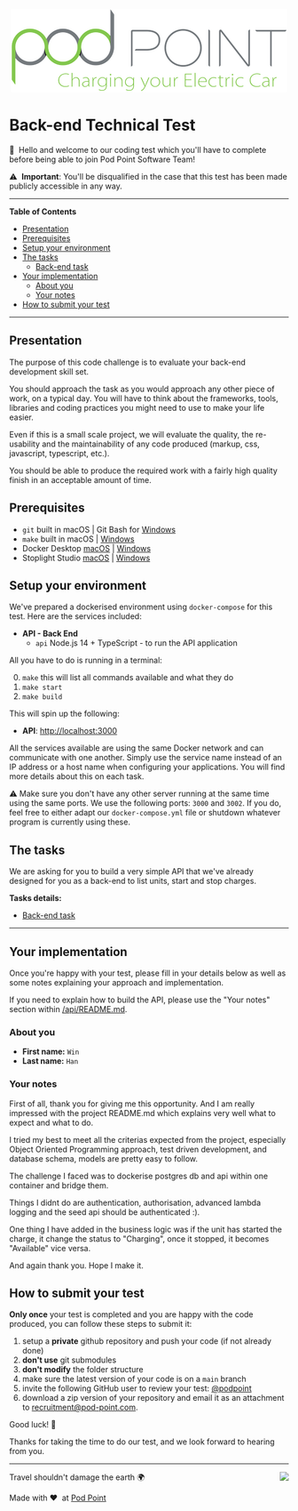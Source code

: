 <p align="center">
    <img src="./docs/pod-point-logo.png" width="498" height="150" title="Pod Point" alt="Pod Point" />
</p>

# Back-end Technical Test

👋&nbsp;&nbsp;Hello and welcome to our coding test which you'll have to complete before being able to join Pod Point Software Team!

⚠️&nbsp;&nbsp;**Important**: You'll be disqualified in the case that this test has been made publicly accessible in any way.

---

**Table of Contents**

- [Presentation](#presentation)
- [Prerequisites](#prerequisites)
- [Setup your environment](#setup-your-environment)
- [The tasks](#the-tasks)
  - [Back-end task](#the-tasks)
- [Your implementation](#your-implementation)
  - [About you](#about-you)
  - [Your notes](#your-notes)
- [How to submit your test](#how-to-submit-your-test)

---

<a id="presentation"></a>

## Presentation

The purpose of this code challenge is to evaluate your back-end development skill set.

You should approach the task as you would approach any other piece of work, on a typical day. You will have to think about the frameworks, tools, libraries and coding practices you might need to use to make your life easier.

Even if this is a small scale project, we will evaluate the quality, the re-usability and the maintainability of any code produced (markup, css, javascript, typescript, etc.).

You should be able to produce the required work with a fairly high quality finish in an acceptable amount of time.

<a id="prerequisites"></a>

## Prerequisites

- `git` built in macOS | Git Bash for [Windows](https://git-scm.com/download/win)
- `make` built in macOS | [Windows](https://gist.github.com/evanwill/0207876c3243bbb6863e65ec5dc3f058#make)
- Docker Desktop [macOS](https://hub.docker.com/editions/community/docker-ce-desktop-mac) | [Windows](https://hub.docker.com/editions/community/docker-ce-desktop-windows)
- Stoplight Studio [macOS](https://stoplight.io/studio) | [Windows](https://stoplight.io/studio)

<a id="setup-your-environment"></a>

## Setup your environment

We've prepared a dockerised environment using `docker-compose` for this test. Here are the services included:

- **API - Back End**
  - `api` Node.js 14 + TypeScript - to run the API application

All you have to do is running in a terminal:

0. `make` this will list all commands available and what they do
1. `make start`
2. `make build`

This will spin up the following:

- **API**: [http://localhost:3000](http://localhost:3000)

All the services available are using the same Docker network and can communicate with one another. Simply use the service name instead of an IP address or a host name when configuring your applications. You will find more details about this on each task.

⚠️ Make sure you don't have any other server running at the same time using the same ports. We use the following ports: `3000` and `3002`. If you do, feel free to either adapt our `docker-compose.yml` file or shutdown whatever program is currently using these.

<a id="the-tasks"></a>

## The tasks

We are asking for you to build a very simple API that we've already designed for you as a back-end to list units, start and stop charges.

**Tasks details:**

- [Back-end task](./api/README.md)

---

<a id="your-implementation"></a>

## Your implementation

Once you're happy with your test, please fill in your details below as well as some notes explaining your approach and implementation.

If you need to explain how to build the API, please use the "Your notes" section within [/api/README.md](./api/README.md).

<a id="about-you"></a>

### About you

- **First name:** `Win`
- **Last name:** `Han`

<a id="your-notes"></a>

### Your notes

First of all, thank you for giving me this opportunity. And I am really impressed with the project README.md which explains very well what to expect and what to do.

I tried my best to meet all the criterias expected from the project, especially Object Oriented Programming approach, test driven development, and database schema, models are pretty easy to follow.

The challenge I faced was to dockerise postgres db and api within one container and bridge them.

Things I didnt do are authentication, authorisation, advanced lambda logging and the seed api should be authenticated :).

One thing I have added in the business logic was if the unit has started the charge, it change the status to "Charging", once it stopped, it becomes "Available" vice versa.

And again thank you. Hope I make it.

<a id="how-to-submit-your-test"></a>

## How to submit your test

**Only once** your test is completed and you are happy with the code produced, you can
follow these steps to submit it:

1. setup a **private** github repository and push your code (if not already done)
2. **don't use** git submodules
3. **don't modify** the folder structure
4. make sure the latest version of your code is on a `main` branch
5. invite the following GitHub user to review your test: [@podpoint](https://github.com/podpoint)
6. download a zip version of your repository and email it as an attachment to [recruitment@pod-point.com](mailto:recruitment@pod-point.com).

Good luck! 🤞

Thanks for taking the time to do our test, and we look forward to hearing from you.

---

<img src="https://d3h256n3bzippp.cloudfront.net/pod-point-logo.svg" align="right" />

Travel shouldn't damage the earth 🌍

Made with ❤️&nbsp;&nbsp;at [Pod Point](https://pod-point.com)
